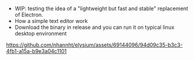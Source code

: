 - WIP: testing the idea of a "lightweight but fast and stable" replacement of Electron.
- How a simple text editor work
- Download the binary in release and you can run it on typical linux desktop environment


https://github.com/nhannht/elysium/assets/69144096/94d09c35-b3c3-4fb1-a15a-b9e3a04c1101

